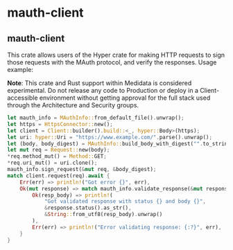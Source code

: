 # mauth-client

## mauth-client

This crate allows users of the Hyper crate for making HTTP requests to sign those requests with
the MAuth protocol, and verify the responses. Usage example:

**Note**: This crate and Rust support within Medidata is considered experimental. Do not
release any code to Production or deploy in a Client-accessible environment without getting
approval for the full stack used through the Architecture and Security groups.

```rust
let mauth_info = MAuthInfo::from_default_file().unwrap();
let https = HttpsConnector::new();
let client = Client::builder().build::<_, hyper::Body>(https);
let uri: hyper::Uri = "https://www.example.com/".parse().unwrap();
let (body, body_digest) = MAuthInfo::build_body_with_digest("".to_string());
let mut req = Request::new(body);
*req.method_mut() = Method::GET;
*req.uri_mut() = uri.clone();
mauth_info.sign_request(&mut req, &body_digest);
match client.request(req).await {
    Err(err) => println!("Got error {}", err),
    Ok(mut response) => match mauth_info.validate_response(&mut response).await {
        Ok(resp_body) => println!(
            "Got validated response with status {} and body {}",
            &response.status().as_str(),
            &String::from_utf8(resp_body).unwrap()
        ),
        Err(err) => println!("Error validating response: {:?}", err),
    }
}
```
